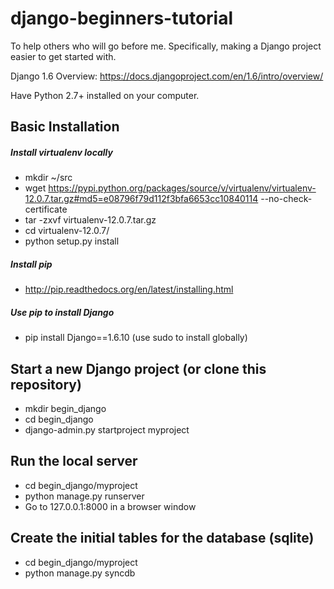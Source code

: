 django-beginners-tutorial
=========================

To help others who will go before me. Specifically, making a Django project easier to get started with.

Django 1.6 Overview: https://docs.djangoproject.com/en/1.6/intro/overview/

Have Python 2.7+ installed on your computer.

Basic Installation
------------------

##### Install virtualenv locally
* mkdir ~/src
* wget https://pypi.python.org/packages/source/v/virtualenv/virtualenv-12.0.7.tar.gz#md5=e08796f79d112f3bfa6653cc10840114 --no-check-certificate
* tar -zxvf virtualenv-12.0.7.tar.gz
* cd virtualenv-12.0.7/
* python setup.py install

##### Install pip
* http://pip.readthedocs.org/en/latest/installing.html

##### Use pip to install Django
* pip install Django==1.6.10 (use sudo to install globally)

Start a new Django project (or clone this repository)
-----------------------------------------------------

* mkdir begin_django
* cd begin_django
* django-admin.py startproject myproject

Run the local server
--------------------

* cd begin_django/myproject
* python manage.py runserver
* Go to 127.0.0.1:8000 in a browser window

Create the initial tables for the database (sqlite)
---------------------------------------------------

* cd begin_django/myproject
* python manage.py syncdb
